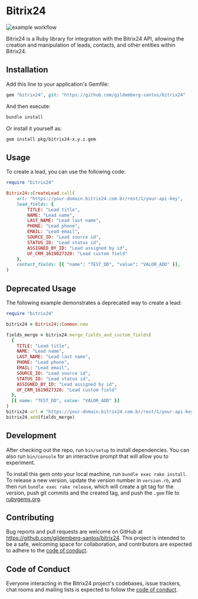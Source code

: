 # Bitrix24

![example workflow](https://github.com/gildemberg-santos/bitrix24/actions/workflows/main.yml/badge.svg)

Bitrix24 is a Ruby library for integration with the Bitrix24 API, allowing the creation and manipulation of leads, contacts, and other entities within Bitrix24.

## Installation

Add this line to your application's Gemfile:

```ruby
gem "bitrix24", git: "https://github.com/gildemberg-santos/bitrix24"
```

And then execute:

```sh
bundle install
```

Or install it yourself as:

```sh
gem install pkg/bitrix24-x.y.z.gem
```

## Usage

To create a lead, you can use the following code:

```ruby
require "bitrix24"

Bitrix24::CreateLead.call(
    url: "https://your-domain.bitrix24.com.br/rest/1/your-api-key",
    lead_fields: {
        TITLE: "Lead title",
        NAME: "Lead name",
        LAST_NAME: "Lead last name",
        PHONE: "Lead phone",
        EMAIL: "Lead email",
        SOURCE_ID: "Lead source id",
        STATUS_ID: "Lead status id",
        ASSIGNED_BY_ID: "Lead assigned by id",
        UF_CRM_1619027320: "Lead custom field"
    },
    contact_fields: [{ "name": "TEST_DD", "value": "VALOR_ADD" }],
)
```

## Deprecated Usage

The following example demonstrates a deprecated way to create a lead:

```ruby
require "bitrix24"

bitrix24 = Bitrix24::Common.new

fields_merge = bitrix24.merge_fields_and_custom_fields(
  {
    TITLE: "Lead title",
    NAME: "Lead name",
    LAST_NAME: "Lead last name",
    PHONE: "Lead phone",
    EMAIL: "Lead email",
    SOURCE_ID: "Lead source id",
    STATUS_ID: "Lead status id",
    ASSIGNED_BY_ID: "Lead assigned by id",
    UF_CRM_1619027320: "Lead custom field"
  },
  [{ name: "TEST_DD", value: "VALOR_ADD" }]
)
bitrix24.url = "https://your-domain.bitrix24.com.br/rest/1/your-api-key"
bitrix24.add(fields_merge)
```

## Development

After checking out the repo, run `bin/setup` to install dependencies. You can also run `bin/console` for an interactive prompt that will allow you to experiment.

To install this gem onto your local machine, run `bundle exec rake install`. To release a new version, update the version number in `version.rb`, and then run `bundle exec rake release`, which will create a git tag for the version, push git commits and the created tag, and push the `.gem` file to [rubygems.org](https://rubygems.org).

## Contributing

Bug reports and pull requests are welcome on GitHub at <https://github.com/gildemberg-santos/bitrix24>. This project is intended to be a safe, welcoming space for collaboration, and contributors are expected to adhere to the [code of conduct](https://github.com/gildemberg-santos/bitrix24/blob/master/CODE_OF_CONDUCT.md).

## Code of Conduct

Everyone interacting in the Bitrix24 project's codebases, issue trackers, chat rooms and mailing lists is expected to follow the [code of conduct](https://github.com/gildemberg-santos/bitrix24/blob/master/CODE_OF_CONDUCT.md).
